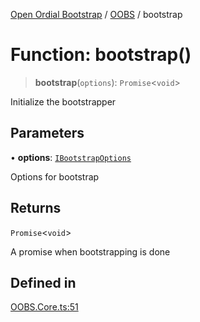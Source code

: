 [Open Ordial Bootstrap](../../README.md) / [OOBS](../README.md) / bootstrap

# Function: bootstrap()

> **bootstrap**(`options`): `Promise`\<`void`\>

Initialize the bootstrapper

## Parameters

• **options**: [`IBootstrapOptions`](../interfaces/IBootstrapOptions.md)

Options for bootstrap

## Returns

`Promise`\<`void`\>

A promise when bootstrapping is done

## Defined in

[OOBS.Core.ts:51](https://github.com/open-ordinal/open-ordinal-bootstrap/blob/4c10c1c7d08e64d9389b8371356c764525d9fbc7/src/OOBS.Core.ts#L51)
